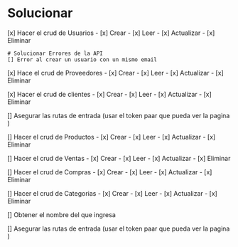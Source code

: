 # Solucionar

[x] Hacer el crud de Usuarios - [x] Crear - [x] Leer - [x] Actualizar - [x] Eliminar

    # Solucionar Errores de la API
    [] Error al crear un usuario con un mismo email

[x] Hace el crud de Proveedores - [x] Crear - [x] Leer - [x] Actualizar - [x] Eliminar

[x] Hacer el crud de clientes - [x] Crear - [x] Leer - [x] Actualizar - [x] Eliminar

[] Asegurar las rutas de entrada (usar el token paar que pueda ver la pagina )

[] Hacer el crud de Productos - [x] Crear - [x] Leer - [x] Actualizar - [x] Eliminar

[] Hacer el crud de Ventas - [x] Crear - [x] Leer - [x] Actualizar - [x] Eliminar

[] Hacer el crud de Compras - [x] Crear - [x] Leer - [x] Actualizar - [x] Eliminar

[] Hacer el crud de Categorias - [x] Crear - [x] Leer - [x] Actualizar - [x] Eliminar

[] Obtener el nombre del que ingresa

[] Asegurar las rutas de entrada (usar el token paar que pueda ver la pagina )
